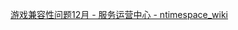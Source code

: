 [游戏兼容性问题12月 - 服务运营中心 - ntimespace_wiki](http://wiki.ntimespace.com/pages/viewpage.action?pageId=31603278)